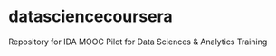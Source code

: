 datasciencecoursera
===================

Repository for IDA MOOC Pilot for Data Sciences &amp; Analytics Training
